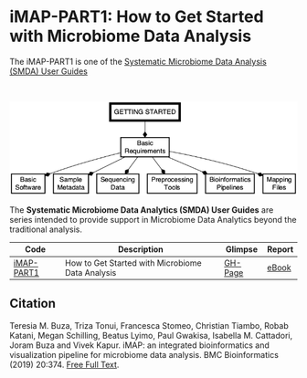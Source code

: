 # iMAP-PART1: How to Get Started with Microbiome Data Analysis
The iMAP-PART1 is one of the <a class="text-light" href="https://complexdatainsights.com/books/microbiome-analysis/end-to-end-user-guide/">Systematic Microbiome Data Analysis (SMDA) User Guides</a>

<br>

![Workflow for getting started with microbiome data analysis.](img/part1_flow.png)


The **Systematic Microbiome Data Analytics (SMDA) User Guides** are series intended to provide support in Microbiome Data Analytics beyond the traditional analysis. 

|Code| Description| Glimpse | Report |
|--------------------|---------------------------------------------|-----------|-------|
|[iMAP-PART1](https://github.com/tmbuza/microbiome-part1/) | How to Get Started with Microbiome Data Analysis |[GH-Page](https://tmbuza.github.io/microbiome-part1/) | [eBook](https://complexdatainsights.com/books/microbiome-analysis/getting-started) |


## Citation
Teresia M. Buza, Triza Tonui, Francesca Stomeo, Christian Tiambo, Robab Katani, Megan Schilling, Beatus Lyimo, Paul Gwakisa, Isabella M. Cattadori, Joram Buza and Vivek Kapur. iMAP: an integrated bioinformatics and visualization pipeline for microbiome data analysis. BMC Bioinformatics (2019) 20:374. [Free Full Text](https://rdcu.be/b5iVj).

